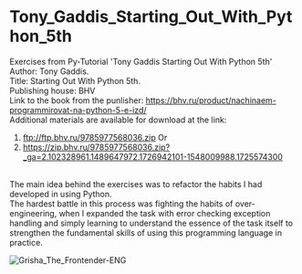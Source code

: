 # Tony_Gaddis_Starting_Out_With_Python_5th <br />
Exercises from Py-Tutorial 'Tony Gaddis Starting Out With Python 5th' <br />
Author: Tony Gaddis. <br />
Title: Starting Out With Python 5th. <br />
Publishing house: BHV <br />
Link to the book from the punlisher: https://bhv.ru/product/nachinaem-programmirovat-na-python-5-e-izd/ <br />
Additional materials are available for download at the link:
1) ftp://ftp.bhv.ru/9785977568036.zip
Or
2) https://zip.bhv.ru/9785977568036.zip?_ga=2.102328961.1489647972.1726942101-1548009988.1725574300
<br />
The main idea behind the exercises was to refactor the habits I had developed in using Python.<br />
The hardest battle in this process was fighting the habits of over-engineering, when I expanded the task with error checking exception handling and simply learning to understand the essence of the task itself to strengthen the fundamental skills of using this programming language in practice.

![Grisha_The_Frontender-ENG](https://github.com/user-attachments/assets/a98cc760-3a2b-4b17-a837-d7d7e67b6e21)
